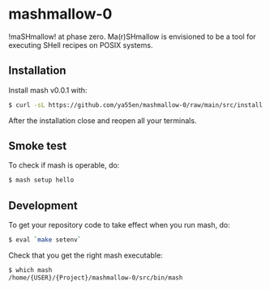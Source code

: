 # mashmallow-0

!maSHmallow! at phase zero. Ma(r)SHmallow is envisioned to be a tool
for executing SHell recipes on POSIX systems.

## Installation

Install mash v0.0.1 with:

```bash
$ curl -sL https://github.com/ya55en/mashmallow-0/raw/main/src/install.sh | sh
```

After the installation close and reopen all your terminals.

## Smoke test

To check if mash is operable, do:

```bash
$ mash setup hello
```

## Development

To get your repository code to take effect when you run mash, do:

```bash
$ eval `make setenv`
```

Check that you get the right mash executable:

```bash
$ which mash
/home/{USER}/{Project}/mashmallow-0/src/bin/mash
```
